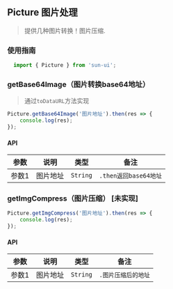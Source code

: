 ## Picture 图片处理

>提供几种图片转换！图片压缩.

### 使用指南

```javascript
  import { Picture } from 'sun-ui';
```
### getBase64Image（图片转换base64地址）

>通过`toDataURL`方法实现

```javascript
Picture.getBase64Image('图片地址').then(res => {
    console.log(res);
});
```

#### API

| 参数 | 说明 | 类型 | 备注 |
|------|------|------|------|
| 参数1 | 图片地址 | `String` | `.then返回base64地址` |

### getImgCompress（图片压缩） [未实现]

```javascript
Picture.getImgCompress('图片地址').then(res => {
    console.log(res);
});
```

#### API

| 参数 | 说明 | 类型 | 备注 |
|------|------|------|------|
| 参数1 | 图片地址 | `String` | `.图片压缩后的地址` |